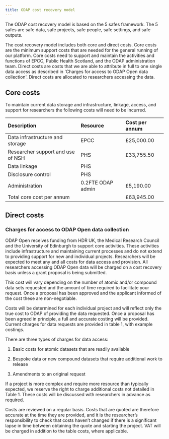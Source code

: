 ```yaml
---
title: ODAP cost recovery model
---
```


The ODAP cost recovery model is based on the 5 safes framework. The 5 safes are safe data, safe projects, safe people, safe settings, and safe outputs. 

The cost recovery model includes both core and direct costs. Core costs are the minimum support costs that are needed for the general running of our platform. Core costs need to support and maintain the activities and functions of EPCC, Public Health Scotland, and the ODAP administration team. Direct costs are costs that we are able to attribute in full to one single data access as described in 'Charges for access to ODAP Open data collection'. Direct costs are allocated to researchers accessing the data.

## Core costs

To maintain current data storage and infrastructure, linkage, access, and support for researchers the following costs will need to be incurred.


| Description                       | Resource          | Cost per annum     | 
| :---                              | :---              | :---
| Data infrastructure and storage   | EPCC 			    | £25,000.00		 | 
| Researcher support and use of NSH | PHS               | £33,755.50         |
| Data linkage                      | PHS               |                    | 
| Disclosure control                | PHS               |                    |
| Administration 					| 0.2FTE ODAP admin | £5,190.00          |
| Total core cost per annum			|					| £63,945.00         |	


## Direct costs

### Charges for access to ODAP Open data collection

ODAP Open receives funding from HDR UK, the Medical Research Council and the University of Edinburgh to support core activities. These activities include infrastructure and maintaining current processes and do not extend to providing support for new and individual projects. Researchers will be expected to meet any and all costs for data access and provision. All researchers accessing ODAP Open data will be charged on a cost recovery basis unless a grant proposal is being submitted.  

 
This cost will vary depending on the number of atomic and/or compound data sets requested and the amount of time required to facilitate your request. Once a proposal has been approved and the applicant informed of the cost these are non-negotiable. 
 

Costs will be determined for each individual project and will reflect only the true cost to ODAP of providing the data requested. Once a proposal has been agreed in principle, a full and accurate costing will be provided. Current charges for data requests are provided in table 1, with example costings.  

 
There are three types of charges for data access:

1. Basic costs for atomic datasets that are readily available 

2. Bespoke data or new compound datasets that require additional work to release  

3. Amendments to an original request  

If a project is more complex and require more resource than typically expected, we reserve the right to charge additional costs not detailed in Table 1. These costs will be discussed with researchers in advance as required.  
 

Costs are reviewed on a regular basis. Costs that are quoted are therefore accurate at the time they are provided, and it is the researcher’s responsibility to check that costs haven’t changed if there is a significant lapse in time between obtaining the quote and starting the project.  VAT will be charged in addition to the table costs, where applicable. 
